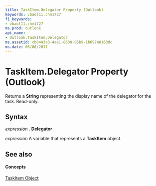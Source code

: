 ```yaml
---
title: TaskItem.Delegator Property (Outlook)
keywords: vbaol11.chm1727
f1_keywords:
- vbaol11.chm1727
ms.prod: outlook
api_name:
- Outlook.TaskItem.Delegator
ms.assetid: cb0443a3-4ae1-8630-05b9-1b69740163dc
ms.date: 06/08/2017
---
```



# TaskItem.Delegator Property (Outlook)

Returns a **String** representing the display name of the delegator for the task. Read-only.


## Syntax

 _expression_ . **Delegator**

 _expression_ A variable that represents a **TaskItem** object.


## See also


#### Concepts


[TaskItem Object](taskitem-object-outlook.md)

